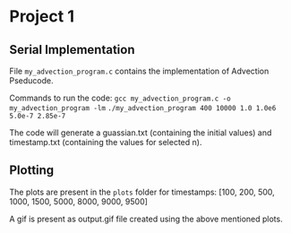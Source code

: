 # Project 1

## Serial Implementation

File `my_advection_program.c` contains the implementation of Advection Pseducode.

Commands to run the code:
`gcc my_advection_program.c -o my_advection_program -lm`
`./my_advection_program 400 10000 1.0 1.0e6 5.0e-7 2.85e-7`

The code will generate a guassian.txt (containing the initial values) and timestamp.txt (containing the values for selected n).

## Plotting

The plots are present in the `plots` folder for timestamps:
[100, 200, 500, 1000, 1500, 5000, 8000, 9000, 9500]

A gif is present as output.gif file created using the above mentioned plots.

